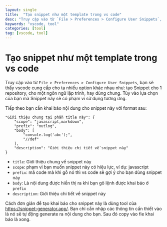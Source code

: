```yaml
---
layout: single
title:  "Tạo snippet như một template trong vs code"
desc: "Truy cập vào từ `File > Preferences > Configure User Snippets`, bạn sẽ thấy vscode cung cấp cho ta nhiều option khác nhau"
keywords: "vscode, tool"
categories: [tool]
tag: [vscode, tool]
---
```


Tạo snippet như một template trong vs code
=====================================================

Truy cập vào từ `File > Preferences > Configure User Snippets`, bạn sẽ thấy vscode cung cấp cho ta nhiều option khác nhau như: 
tạo Snippet cho 1 repository, cho một ngôn ngữ lập trình, hay dùng chung. Tùy vào lựa chọn của bạn mà Snippet này sẽ có phạm vi sử dụng tương ứng.

Tiếp theo bạn cần khai báo nội dung cho snippet này với format sau:
```
"Giới thiệu chung tại phần title này": {
    "scope": "javascript,markdown",
    "prefix": "outlog",
    "body": [
        "console.log('abc');",
        "//def"
    ],
    "description": "Giới thiệu chi tiết về snippet này"
}
```

 - `title`: Giới thiệu chung về snippet này
 - `scope`: phạm vi bạn muốn snippet này có hiệu lực, ví dụ: javascript
 - `prefix`: mã code mà khi gỗ nó thì vs code sẽ gợi ý cho bạn dùng snippet này
 - `body`: Là nội dung được hiển thị ra khi bạn gõ lệnh được khai báo ở `prefix`
 - `description`: Giới thiệu chi tiết về snippet này


Cách đơn giản để tạo khai báo cho snippet này là dùng tool của https://snippet-generator.app/. Bạn chỉ cần nhập các thông tin cần thiết vào là nó sẽ tự động generate ra nội dung cho bạn.
Sau đó copy vào fie khai báo là xong.
